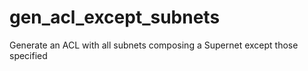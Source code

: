 # gen_acl_except_subnets
Generate an ACL with all subnets composing a Supernet except those specified 
